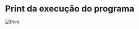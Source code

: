 # Print da execução do programa

![Print](https://github.com/luangf/ProjetosFundamentosCG/assets/82978424/b65f8110-a036-4617-b7c6-7cc8643eb0bc)
